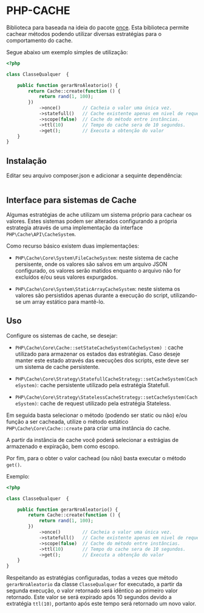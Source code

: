 # PHP-CACHE


Biblioteca para baseada na ideia do pacote [once]('https://github.com/spatie/once'). 
Esta biblioteca permite cachear métodos podendo utilizar diversas estratégias para o comportamento do cache. 

Segue abaixo um exemplo simples de utilização:

```php
<?php

class ClasseQualquer  {

    public function gerarNroAleatorio() {
        return Cache::create(function () {
            return rand(1, 100);
        })
            ->once()        // Cacheia o valor uma única vez.
            ->statefull()   // Cache existente apenas em nivel de request.
            ->scope(false)  // Cache do método entre instâncias.
            ->ttl(10)       // Tempo do cache sera de 10 segundos.
            ->get();        // Executa a obtenção do valor
    }
}

```

## Instalação

Editar seu arquivo composer.json e adicionar a sequinte dependência:
```json

```

## Interface para sistemas de Cache

Algumas estratégias de ache utilizam um sistema próprio para cachear os valores. Estes sistemas podem ser alterados 
configurando a própria estrategia através de uma implementação da interface ```PHP\Cache\API\CacheSystem```.

Como recurso básico existem duas implementações:

* ```PHP\Cache\Core\System\FileCacheSystem```: neste sistema de cache persisente, onde os valores são salvos em um arquivo 
JSON configurado, os valores serão matidos enquanto o arquivo não for excluídos e/ou seus valores expurgados.

* ```PHP\Cache\Core\System\StaticArrayCacheSystem```: neste sistema os valores são persistidos apenas durante a execução 
do script, utilizando-se um array estático para mantê-lo.


## Uso

Configure os sistemas de cache, se desejar:

* ```PHP\Cache\Core\Cache::setStateCacheSystem(CacheSystem) ```: cache utilizado para armazenar os estados das estratégias.
Caso deseje manter este estado através das execuções dos scripts, este deve ser um sistema de cache persistente.

* ```PHP\Cache\Core\Strategy\StatefullCacheStrategy::setCacheSystem(CacheSystem)```: cache persistente utilizado pela estratégia Statefull.
 
* ```PHP\Cache\Core\Strategy\StatelessCacheStrategy::setCacheSystem(CacheSystem)```: cache de request utilizado pela estratégia Stateless.

Em seguida basta selecionar o método (podendo ser static ou não) e/ou função a ser cacheada, utilize o método estático
```PHP\Cache\Core\Cache::create``` para criar uma instância do cache.

A partir da instância de cache você poderá selecionar a estrágias de armazenado e expiração, bem como escopo.

Por fim, para o obter o valor cachead (ou não) basta executar o método ```get()```.

Exemplo:

```php
<?php

class ClasseQualquer  {

    public function gerarNroAleatorio() {
        return Cache::create(function () {
            return rand(1, 100);
        })
            ->once()        // Cacheia o valor uma única vez.
            ->statefull()   // Cache existente apenas em nivel de request.
            ->scope(false)  // Cache do método entre instâncias.
            ->ttl(10)       // Tempo do cache sera de 10 segundos.
            ->get();        // Executa a obtenção do valor
    }
}

```

Respeitando as estratégias configuradas, todas a vezes que método ```gerarNroAleatorio``` da classe ```ClasseQualquer``` 
 for executado, a partir da segunda execução, o valor retornado será idêntico ao primeiro valor retornado. Este valor se
  será expirado após 10 segundos devido a extratégia ```ttl(10)```, portanto após este tempo será retornado um novo valor.
